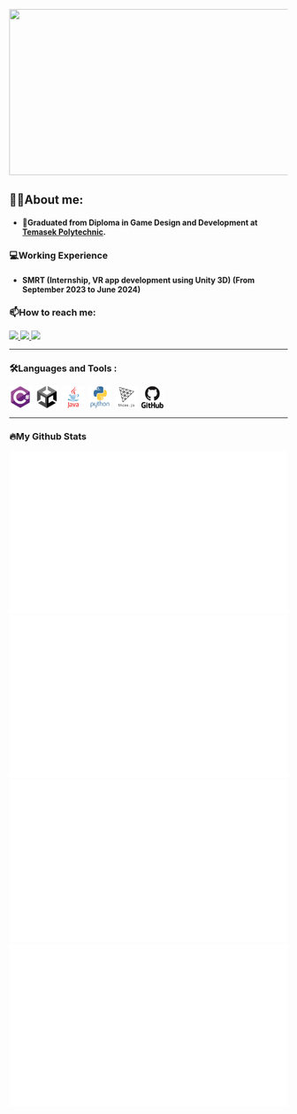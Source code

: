 <div align="center">
  <img src="https://media.giphy.com/media/dWesBcTLavkZuG35MI/giphy.gif" width="600" height="300"/>
</div>

## 👨‍💻About me:
- #### 📖Graduated from Diploma in Game Design and Development at [Temasek Polytechnic](https://www.tp.edu.sg/home.html).

### 💻Working Experience
+ #### SMRT (Internship, VR app development using Unity 3D) (From September 2023 to June 2024)

### 📫How to reach me:
<div>
  <a href="mailto:tonykam920@gmail.com">
    <img src="https://img.shields.io/badge/Email-blue?style=flat&logo=Gmail&logoColor=white"/>
  </a>
  <a href="https://github.com/ZLKam/ZLKam/issues">
    <img src="https://img.shields.io/badge/Github-blue?style=flat&logo=Github&logoColor=white"/>
  </a>
  <a href="https://www.linkedin.com/in/zilekam/">
    <img src="https://img.shields.io/badge/LinkedIn-blue?style=flat&logo=Linkedin&logoColor=white"/>
  </a>
</div>

---
### 🛠️Languages and Tools :
<div>
  <img src="https://github.com/devicons/devicon/blob/master/icons/csharp/csharp-original.svg" title="C#" alt="Csharp" width="40" height="40"/>&nbsp;
  <img src="https://github.com/devicons/devicon/blob/master/icons/unity/unity-original.svg" title="Unity" width="40" height="40"/>&nbsp;
  <img src="https://github.com/devicons/devicon/blob/master/icons/java/java-original-wordmark.svg" title="Java" width="40" height="40"/>&nbsp;
  <img src="https://github.com/devicons/devicon/blob/master/icons/python/python-original-wordmark.svg" title="Python" width="40" height="40"/>&nbsp;
  <img src="https://github.com/devicons/devicon/blob/master/icons/threejs/threejs-original-wordmark.svg" title="ThreeJS" width="40" height="40"/>&nbsp;
  <img src="https://github.com/devicons/devicon/blob/master/icons/github/github-original-wordmark.svg" title="Github" width="40" height="40"/>
</div>

---
### 🔥My Github Stats
![](https://raw.githubusercontent.com/ZLKam/github-statistics/master/generated/overview.svg#gh-dark-mode-only)
![](https://raw.githubusercontent.com/ZLKam/github-statistics/master/generated/overview.svg#gh-light-mode-only)
![](https://raw.githubusercontent.com/ZLKam/github-statistics/master/generated/languages.svg#gh-dark-mode-only)
![](https://raw.githubusercontent.com/ZLKam/github-statistics/master/generated/languages.svg#gh-light-mode-only)


<!--
**ZLKam/ZLKam** is a ✨ _special_ ✨ repository because its `README.md` (this file) appears on your GitHub profile.

Here are some ideas to get you started:

- 🔭 I’m currently working on ...
- 🌱 I’m currently learning ...
- 👯 I’m looking to collaborate on ...
- 🤔 I’m looking for help with ...
- 💬 Ask me about ...
- 📫 How to reach me: ...
- 😄 Pronouns: ...
- ⚡ Fun fact: ...
-->
